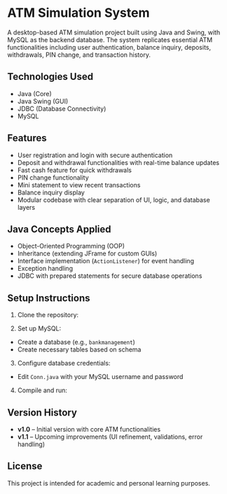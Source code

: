 # ATM Simulation System

A desktop-based ATM simulation project built using Java and Swing, with MySQL as the backend database. The system replicates essential ATM functionalities including user authentication, balance inquiry, deposits, withdrawals, PIN change, and transaction history.

## Technologies Used

- Java (Core)
- Java Swing (GUI)
- JDBC (Database Connectivity)
- MySQL

## Features

- User registration and login with secure authentication
- Deposit and withdrawal functionalities with real-time balance updates
- Fast cash feature for quick withdrawals
- PIN change functionality
- Mini statement to view recent transactions
- Balance inquiry display
- Modular codebase with clear separation of UI, logic, and database layers

## Java Concepts Applied

- Object-Oriented Programming (OOP)
- Inheritance (extending JFrame for custom GUIs)
- Interface implementation (`ActionListener`) for event handling
- Exception handling
- JDBC with prepared statements for secure database operations

## Setup Instructions

1. Clone the repository:

2. Set up MySQL:
- Create a database (e.g., `bankmanagement`)
- Create necessary tables based on schema

3. Configure database credentials:
- Edit `Conn.java` with your MySQL username and password

4. Compile and run:

## Version History

- **v1.0** – Initial version with core ATM functionalities
- **v1.1** – Upcoming improvements (UI refinement, validations, error handling)

## License

This project is intended for academic and personal learning purposes.

